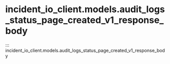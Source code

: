 # incident_io_client.models.audit_logs_status_page_created_v1_response_body

::: incident_io_client.models.audit_logs_status_page_created_v1_response_body

